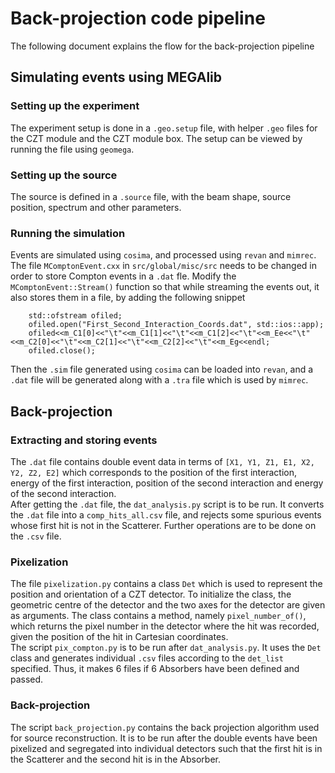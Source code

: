 # Back-projection code pipeline
The following document explains the flow for the back-projection pipeline
## Simulating events using MEGAlib
### Setting up the experiment 
The experiment setup is done in a `.geo.setup` file, with helper `.geo` files for the CZT module and the CZT module box. The setup can be viewed by running the file using `geomega`. 
### Setting up the source 
The source is defined in a `.source` file, with the beam shape, source position, spectrum and other parameters. 
### Running the simulation
Events are simulated using `cosima`, and processed using `revan` and `mimrec`. The file `MComptonEvent.cxx` in `src/global/misc/src` needs to be changed in order to store Compton events in a `.dat` fle. Modify the `MComptonEvent::Stream()` function so that while streaming the events out, it also stores them in a file, by adding the following snippet  

```
    std::ofstream ofiled;
    ofiled.open("First_Second_Interaction_Coords.dat", std::ios::app);
    ofiled<<m_C1[0]<<"\t"<<m_C1[1]<<"\t"<<m_C1[2]<<"\t"<<m_Ee<<"\t"<<m_C2[0]<<"\t"<<m_C2[1]<<"\t"<<m_C2[2]<<"\t"<<m_Eg<<endl;
    ofiled.close();
```
Then the `.sim` file generated using `cosima` can be loaded into `revan`, and a `.dat` file will be generated along with a `.tra` file which is used by `mimrec`. 
## Back-projection
### Extracting and storing events
The `.dat` file contains double event data in terms of `[X1, Y1, Z1, E1, X2, Y2, Z2, E2]` which corresponds to the position of the first interaction, energy of the first interaction, position of the second interaction and energy of the second interaction.  
After getting the `.dat` file, the `dat_analysis.py` script is to be run. It converts the `.dat` file into a `comp_hits_all.csv` file, and rejects some spurious events whose first hit is not in the Scatterer. Further operations are to be done on the `.csv` file. 
### Pixelization
The file `pixelization.py` contains a class `Det` which is used to represent the position and orientation of a CZT detector. To initialize the class, the geometric centre of the detector and the two axes for the detector are given as arguments. The class contains a method, namely `pixel_number_of()`, which returns the pixel number in the detector where the hit was recorded, given the position of the hit in Cartesian coordinates.  
The script `pix_compton.py` is to be run after `dat_analysis.py`. It uses the `Det` class and generates individual `.csv` files according to the `det_list` specified. Thus, it makes 6 files if 6 Absorbers have been defined and passed.  
### Back-projection
The script `back_projection.py` contains the back projection algorithm used for source reconstruction. It is to be run after the double events have been pixelized and segregated into individual detectors such that the first hit is in the Scatterer and the second hit is in the Absorber.  
